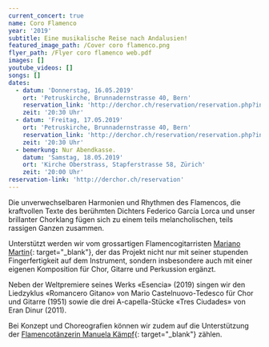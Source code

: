 ```yaml
---
current_concert: true
name: Coro Flamenco
year: '2019'
subtitle: Eine musikalische Reise nach Andalusien!
featured_image_path: /Cover coro flamenco.png
flyer_path: /Flyer coro flamenco web.pdf
images: []
youtube_videos: []
songs: []
dates:
  - datum: 'Donnerstag, 16.05.2019'
    ort: 'Petruskirche, Brunnadernstrasse 40, Bern'
    reservation_link: 'http://derchor.ch/reservation/reservation.php?index=1'
    zeit: '20:30 Uhr'
  - datum: 'Freitag, 17.05.2019'
    ort: 'Petruskirche, Brunnadernstrasse 40, Bern'
    reservation_link: 'http://derchor.ch/reservation/reservation.php?index=2'
    zeit: '20:30 Uhr'
  - bemerkung: Nur Abendkasse.
    datum: 'Samstag, 18.05.2019'
    ort: 'Kirche Oberstrass, Stapferstrasse 58, Zürich'
    zeit: '20:00 Uhr'
reservation-link: 'http://derchor.ch/reservation'
---
```


Die unverwechselbaren Harmonien und Rhythmen des Flamencos, die kraftvollen Texte des ber&uuml;hmten Dichters Federico Garc&iacute;a Lorca und unser brillanter Chorklang f&uuml;gen sich zu einem teils melancholischen, teils rassigen Ganzen zusammen.

Unterst&uuml;tzt werden wir vom grossartigen Flamencogitarristen [Mariano Martin](https://www.youtube.com/watch?v=oQYwD8R9WBA){: target="_blank"}, der das Projekt nicht nur mit seiner stupenden Fingerfertigkeit auf dem Instrument, sondern insbesondere auch mit einer eigenen Komposition f&uuml;r Chor, Gitarre und Perkussion erg&auml;nzt.

Neben der Weltpremiere seines Werks &laquo;Esencia&raquo; (2019) singen wir den Liedzyklus &laquo;Romancero Gitano&raquo; von Mario Castelnuovo-Tedesco f&uuml;r Chor und Gitarre (1951) sowie die drei A-capella-St&uuml;cke &laquo;Tres Ciudades&raquo; von Eran Dinur (2011).

Bei Konzept und Choreografien k&ouml;nnen wir zudem auf die Unterst&uuml;tzung der [Flamencot&auml;nzerin Manuela K&auml;mpf](https://www.flamenco-manuela.ch){: target="_blank"} z&auml;hlen.
